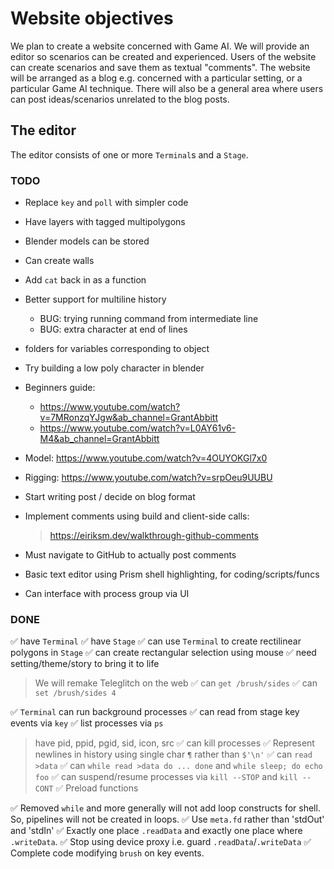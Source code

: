 # Website objectives

We plan to create a website concerned with Game AI. We will provide an editor so scenarios can be created and experienced. Users of the website can create scenarios and save them as textual "comments". The website will be arranged as a blog e.g. concerned with a particular setting, or a particular Game AI technique. There will also be a general area where users can post ideas/scenarios unrelated to the blog posts.

## The editor

The editor consists of one or more `Terminal`s and a `Stage`.

### TODO

- Replace `key` and `poll` with simpler code
- Have layers with tagged multipolygons
- Blender models can be stored
- Can create walls

- Add `cat` back in as a function
- Better support for multiline history
  - BUG: trying running command from intermediate line
  - BUG: extra character at end of lines
- folders for variables corresponding to object

- Try building a low poly character in blender
- Beginners guide:
  - https://www.youtube.com/watch?v=7MRonzqYJgw&ab_channel=GrantAbbitt
  - https://www.youtube.com/watch?v=L0AY61v6-M4&ab_channel=GrantAbbitt
- Model: https://www.youtube.com/watch?v=4OUYOKGl7x0
- Rigging: https://www.youtube.com/watch?v=srpOeu9UUBU

- Start writing post / decide on blog format

- Implement comments using build and client-side calls:
  > https://eiriksm.dev/walkthrough-github-comments
- Must navigate to GitHub to actually post comments

- Basic text editor using Prism shell highlighting, for coding/scripts/funcs
- Can interface with process group via UI

### DONE

✅ have `Terminal`
✅ have `Stage`
✅ can use `Terminal` to create rectilinear polygons in `Stage`
✅ can create rectangular selection using mouse
✅ need setting/theme/story to bring it to life
   > We will remake Teleglitch on the web
✅ can `get /brush/sides`
✅ can `set /brush/sides 4`

✅ `Terminal` can run background processes
✅ can read from stage key events via `key`
✅ list processes via `ps`
  > have pid, ppid, pgid, sid, icon, src
✅ can kill processes
✅ Represent newlines in history using single char `¶` rather than `$'\n'`
✅ can `read >data`
✅ can `while read >data do ... done` and `while sleep; do echo foo`
✅ can suspend/resume processes via `kill --STOP` and `kill --CONT`
✅ Preload functions

✅ Removed `while` and more generally will not add loop
  constructs for shell. So, pipelines will not be created in loops.
✅ Use `meta.fd` rather than 'stdOut' and 'stdIn'
✅ Exactly one place `.readData` and exactly one place where `.writeData`.
✅ Stop using device proxy i.e. guard `.readData`/`.writeData`
✅ Complete code modifying `brush` on key events.
